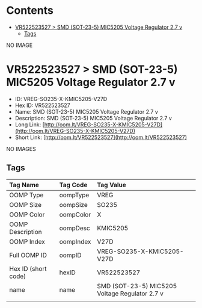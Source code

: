 



Contents
========

* [VR522523527 > SMD (SOT-23-5) MIC5205 Voltage Regulator 2.7 v](#vr522523527--smd-sot-23-5-mic5205-voltage-regulator-27-v)
	* [Tags](#tags)
  
NO IMAGE  
# VR522523527 > SMD (SOT-23-5) MIC5205 Voltage Regulator 2.7 v

- ID: VREG-SO235-X-KMIC5205-V27D
- Hex ID: VR522523527
- Name: SMD (SOT-23-5) MIC5205 Voltage Regulator 2.7 v
- Description: SMD (SOT-23-5) MIC5205 Voltage Regulator 2.7 v
- Long Link: [http://oom.lt/VREG-SO235-X-KMIC5205-V27D](http://oom.lt/VREG-SO235-X-KMIC5205-V27D)
- Short Link: [http://oom.lt/VR522523527](http://oom.lt/VR522523527)
  
NO IMAGES  
## Tags
  

|Tag Name|Tag Code|Tag Value|
| :--- | :--- | :--- |
|OOMP Type|oompType|VREG|
|OOMP Size|oompSize|SO235|
|OOMP Color|oompColor|X|
|OOMP Description|oompDesc|KMIC5205|
|OOMP Index|oompIndex|V27D|
|Full OOMP ID|oompID|VREG-SO235-X-KMIC5205-V27D|
|Hex ID (short code)|hexID|VR522523527|
|name|name|SMD (SOT-23-5) MIC5205 Voltage Regulator 2.7 v|
||||
